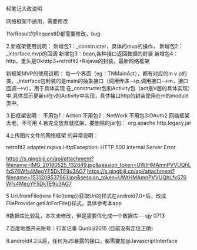 轻笔记大改说明

网络框架不适用，需要修改

1forResult的RequestID都需要修改，bug

2.新框架使用说明：
新增包1：_constructer，具体的mvp的操作，
新增包2：_interface,mvp的回调
新增包3：bean,各种接口返回数据的封装
新增包4：http，里头是Okhttp3+retrofit2+Rxjava的封装，最新网络框架

新框架MVP的使用说明：
每一个界面（eg：TNMainAct），都有对应的m v p的类，_interface包封装的是main的抽象接口（调用传递-->p,调用接口-->m，接口回调-->v），用于具体实现
在_constructer包和Activity包（act是V层的具体实现）中,具体显示更新ui在v的Activity中实现，具体接口http的封装使用在m的module类中。

3.旧框架说明：
不用包1：Action
不用包2：NetWork
不用包3:OAuth2 网络框架太老，不可用
4.若完全放弃就框架，要删除的jar包：
org.apache.http.legacy.jar


4上传图片文件的网络框架 的异常说明：

retrofit2.adapter.rxjava.HttpException: HTTP 500 Internal Server Error



https://s.qingbiji.cn/api/attachment?filename=IMG_20180525_132849.jpg&session_token=UWtHMAmnPVVUQhLfxS76Wfs4MegYF5DkTE9u3AG7
https://s.qingbiji.cn/api/attachment?filename=1531208537961.jpg&session_token=UWtHMAmnPVVUQhLfxS76Wfs4MegYF5DkTE9u3AG7

5 Uri.fromFile(new File(temp))获取Uri的样式在android7.0+后，改成FileProvider.getUriForFile()样式，具体参考本app

6数据库比较乱，本次未修改，但是需要优化成一个数据库---sjy 0713

7.百度地图开元账号：行客记事 Qunbiji2015 (目前没有定位正确)

8.android4.2以后，任何为JS暴露的接口，都需要加@JavascriptInterface